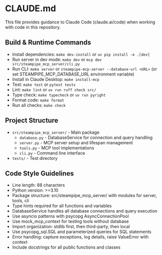 # CLAUDE.md

This file provides guidance to Claude Code (claude.ai/code) when working with code in this repository.

## Build & Runtime Commands
- Install dependencies: `make dev-install` or `uv pip install -e .[dev]`
- Run server in dev mode: `make dev` or `mcp dev src/steampipe_mcp_server/cli.py`
- Run CLI: `make server` or `steampipe-mcp-server --database-url <URL>` (or set STEAMPIPE_MCP_DATABASE_URL environment variable)
- Install in Claude Desktop: `make install-mcp` 
- Test: `make test` or `pytest tests`
- Lint: `make lint` or `uv run ruff check src/`
- Type check: `make typecheck` or `uv run pyright`
- Format code: `make format`
- Run all checks: `make check`

## Project Structure
- `src/steampipe_mcp_server/` - Main package
  - `database.py` - DatabaseService for connection and query handling
  - `server.py` - MCP server setup and lifespan management
  - `tools.py` - MCP tool implementations
  - `cli.py` - Command line interface
- `tests/` - Test directory

## Code Style Guidelines
- Line length: 88 characters
- Python version: >=3.10
- Package structure: src/steampipe_mcp_server/ with modules for server, tools, cli
- Type hints required for all functions and variables
- DatabaseService handles all database connections and query execution
- Use asyncio patterns with psycopg AsyncConnectionPool
- Use mock_mcp_context for testing tools without database
- Import organization: stdlib first, then third-party, then local
- Use psycopg_sql.SQL and parameterized queries for SQL statements
- Error handling: capture exceptions, log details, raise ValueError with context
- Include docstrings for all public functions and classes